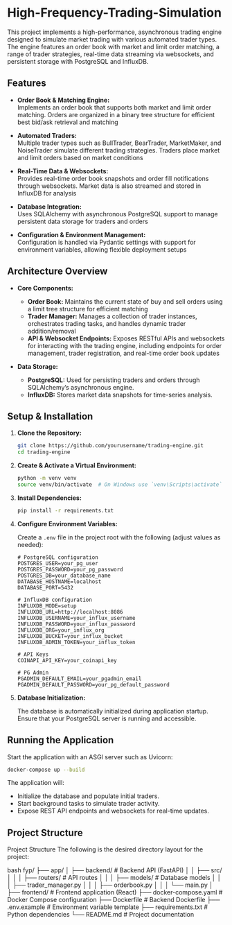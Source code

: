 # High-Frequency-Trading-Simulation

This project implements a high-performance, asynchronous trading engine designed to simulate market trading with various automated trader types. The engine features an order book with market and limit order matching, a range of trader strategies, real-time data streaming via websockets, and persistent storage with PostgreSQL and InfluxDB.

## Features

- **Order Book & Matching Engine:**  
  Implements an order book that supports both market and limit order matching. Orders are organized in a binary tree structure for efficient best bid/ask retrieval and matching 
- **Automated Traders:**  
  Multiple trader types such as BullTrader, BearTrader, MarketMaker, and NoiseTrader simulate different trading strategies. Traders place market and limit orders based on market conditions

- **Real-Time Data & Websockets:**  
  Provides real-time order book snapshots and order fill notifications through websockets. Market data is also streamed and stored in InfluxDB for analysis

- **Database Integration:**  
  Uses SQLAlchemy with asynchronous PostgreSQL support to manage persistent data storage for traders and orders
  
- **Configuration & Environment Management:**  
  Configuration is handled via Pydantic settings with support for environment variables, allowing flexible deployment setups

## Architecture Overview

- **Core Components:**  
  - **Order Book:** Maintains the current state of buy and sell orders using a limit tree structure for efficient matching 
  - **Trader Manager:** Manages a collection of trader instances, orchestrates trading tasks, and handles dynamic trader addition/removal 
  - **API & Websocket Endpoints:** Exposes RESTful APIs and websockets for interacting with the trading engine, including endpoints for order management, trader registration, and real-time order book updates 

- **Data Storage:**  
  - **PostgreSQL:** Used for persisting traders and orders through SQLAlchemy’s asynchronous engine.
  - **InfluxDB:** Stores market data snapshots for time-series analysis.

## Setup & Installation

1. **Clone the Repository:**

   ```bash
   git clone https://github.com/yourusername/trading-engine.git
   cd trading-engine
   ```

2. **Create & Activate a Virtual Environment:**

   ```bash
   python -m venv venv
   source venv/bin/activate  # On Windows use `venv\Scripts\activate`
   ```

3. **Install Dependencies:**

   ```bash
   pip install -r requirements.txt
   ```

4. **Configure Environment Variables:**

   Create a `.env` file in the project root with the following (adjust values as needed):

   ```env
   # PostgreSQL configuration
   POSTGRES_USER=your_pg_user
   POSTGRES_PASSWORD=your_pg_password
   POSTGRES_DB=your_database_name
   DATABASE_HOSTNAME=localhost
   DATABASE_PORT=5432

   # InfluxDB configuration
   INFLUXDB_MODE=setup
   INFLUXDB_URL=http://localhost:8086
   INFLUXDB_USERNAME=your_influx_username
   INFLUXDB_PASSWORD=your_influx_password
   INFLUXDB_ORG=your_influx_org
   INFLUXDB_BUCKET=your_influx_bucket
   INFLUXDB_ADMIN_TOKEN=your_influx_token

   # API Keys
   COINAPI_API_KEY=your_coinapi_key

   # PG Admin
   PGADMIN_DEFAULT_EMAIL=your_pgadmin_email
   PGADMIN_DEFAULT_PASSWORD=your_pg_default_password
   
   ```

5. **Database Initialization:**

   The database is automatically initialized during application startup. Ensure that your PostgreSQL server is running and accessible.

## Running the Application

Start the application with an ASGI server such as Uvicorn:

```bash
docker-compose up --build
```

The application will:
- Initialize the database and populate initial traders.
- Start background tasks to simulate trader activity.
- Expose REST API endpoints and websockets for real-time updates.

## Project Structure

Project Structure
The following is the desired directory layout for the project:

bash
fyp/
├── app/
│   ├── backend/          # Backend API (FastAPI)
│   │   ├── src/
│   │   │   ├── routers/  # API routes
│   │   │   ├── models/   # Database models
│   │   │   ├── trader_manager.py
│   │   │   ├── orderbook.py
│   │   │   └── main.py
│   ├── frontend/         # Frontend application (React)
├── docker-compose.yaml   # Docker Compose configuration
├── Dockerfile            # Backend Dockerfile
├── .env.example          # Environment variable template
├── requirements.txt      # Python dependencies
└── README.md             # Project documentation
